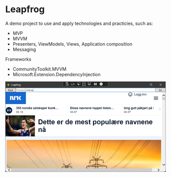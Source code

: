 # Leapfrog

A demo project to use and apply technologies and practicies, such as:

- MVP
- MVVM
- Presenters, ViewModels, Views, Application composition
- Messaging

Frameworks
- CommunityToolkit.MVVM
- Microsoft.Extension.DependencyInjection

![GitHub Logo](/leapfrog.png)
